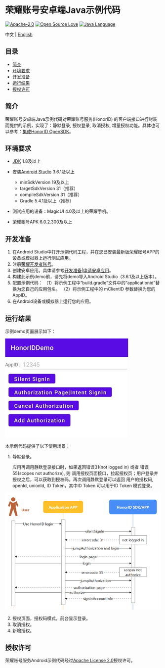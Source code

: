 # 荣耀账号安卓端Java示例代码

[![Apache-2.0](https://img.shields.io/badge/license-Apache-blue)](http://www.apache.org/licenses/LICENSE-2.0)
[![Open Source Love](https://img.shields.io/static/v1?label=Open%20Source&message=%E2%9D%A4%EF%B8%8F&color=green)]()
[![Java Language](https://img.shields.io/badge/language-java-green.svg)](https://www.java.com/en/)

中文 | [English](README.md) 



## 目录

* [简介](#简介)
* [环境要求](#环境要求)
* [开发准备](#开发准备)
* [运行结果](#运行结果)
* [授权许可](#授权许可)



## 简介

荣耀账号安卓端Java示例代码对荣耀账号服务(HonorID) 的客户端接口进行封装而提供的示例，实现了：静默登录, 授权登录, 取消授权, 增量授权功能。具体也可以参考：[集成HonorID OpenSDK](https://developer.honor.com/cn/kitdoc?category=%E5%9F%BA%E7%A1%80%E6%9C%8D%E5%8A%A1&kitId=11001&navigation=guides&docId=android-intergrate-sdk.md&token=)。



## 环境要求

- [JDK](https://www.oracle.com/java/technologies/javase-downloads.html) 1.8及以上
- 安装[Android Studio](https://developer.android.com/studio) 3.6.1及以上

  - minSdkVersion 19及以上
  - targetSdkVersion 31（推荐）
  - compileSdkVersion 31（推荐）
  - Gradle 5.4.1及以上（推荐）
- 测试应用的设备：MagicUI 4.0及以上的荣耀手机。
- 荣耀账号APK 6.0.2.300及以上



## 开发准备

1. 在Android Studio中打开示例代码工程，并在您已安装最新版荣耀账号APP的设备或模拟器上运行测试应用。
2. 注册[荣耀开发者账号](https://developer.honor.com/cn/)。
3. 创建安卓应用。具体请参考[开发准备|申请安卓应用](https://developer.honor.com/cn/kitdoc?category=base&kitId=11001&navigation=guides&docId=android-apply-application.md)。
4. 构建此示例demo前，请先将demo导入Android Studio（3.6.1及以上版本）。
5. 配置示例代码：
     （1）将示例工程中“build.gradle”文件中的“applicationid”替换为您自己的应用包名。
     （2）将示例工程中的 mClientID 参数替换为您的AppID。
6. 在Android设备或模拟器上运行您的应用。



## 运行结果

示例demo页面展示如下：

<img src="images/honoriddemo.png" alt="account sample result" style="zoom: 80%;" />

本示例代码提供了以下使用场景：

1. 静默登录。

   应用再调用静默登录接口时，如果返回错误31(not logged in) 或者 错误55(scopes not authorize), 则 调用授权页面接口，拉起授权页；用户登录并授权之后，可以获取到授权码。再次调用静默登录可以返回 用户的授权码, openId, unionId, ID Token，其中ID Token 可以用于ID Token 模式登录。 

![image-20220912203820818](images/silentsignin.png)

2. 授权页面，授权码模式，前台显示登录。
3. 取消授权。
4. 新增授权。



## 授权许可
荣耀账号服务Android示例代码经过[Apache License 2.0](http://www.apache.org/licenses/LICENSE-2.0)授权许可。
